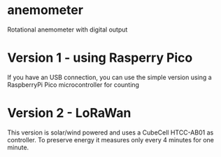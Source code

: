 # anemometer
Rotational anemometer with digital output

# Version 1 - using Rasperry Pico
If you have an USB connection, you can use the simple version using a RaspberryPi Pico microcontroller for counting

# Version 2 - LoRaWan
This version is solar/wind powered and uses a CubeCell HTCC-AB01 as controller. To preserve energy it measures only every 4 minutes for one minute.
